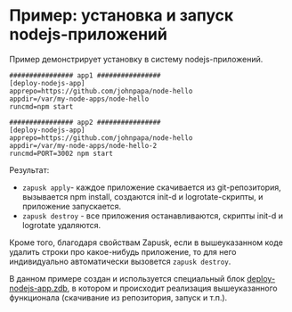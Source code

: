 # Пример: установка и запуск nodejs-приложений

Пример демонстрирует установку в систему nodejs-приложений.

```
################ app1 ################
[deploy-nodejs-app]
apprepo=https://github.com/johnpapa/node-hello
appdir=/var/my-node-apps/node-hello
runcmd=npm start

################ app2 ################
[deploy-nodejs-app]
apprepo=https://github.com/johnpapa/node-hello
appdir=/var/my-node-apps/node-hello-2
runcmd=PORT=3002 npm start
```

Результат:
* `zapusk apply`- каждое приложение скачивается из git-репозитория, вызывается npm install,
создаются init-d и logrotate-скрипты, и приложение запускается.
* `zapusk destroy` - все приложения останавливаются, скрипты init-d и logrotate удаляются.

Кроме того, благодаря свойствам Zapusk, если в вышеуказанном коде удалить строки про какое-нибудь приложение,
то для него индивидуально автоматически вызовется `zapusk destroy`.

В данном примере создан и используется специальный блок [deploy-nodejs-app.zdb](deploy-nodejs-app.zdb), 
в котором и происходит реализация вышеуказанного функционала (скачивание из репозитория, запуск и т.п.).




